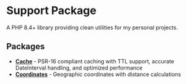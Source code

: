# Support Package

A PHP 8.4+ library providing clean utilities for my personal projects.

## Packages

- **[Cache](src/Cache/README.md)** - PSR-16 compliant caching with TTL support, accurate DateInterval handling, and
  optimized performance
- **[Coordinates](src/Coordinates/README.md)** - Geographic coordinates with distance calculations
